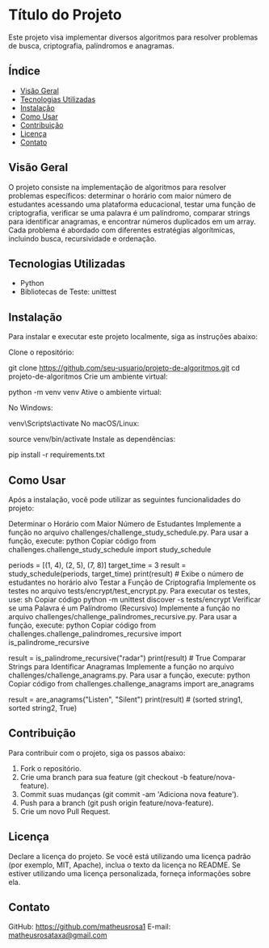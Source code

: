 # Título do Projeto

Este projeto visa implementar diversos algoritmos para resolver problemas de busca, criptografia, palíndromos e anagramas.


## Índice

- [Visão Geral](#visão-geral)
- [Tecnologias Utilizadas](#tecnologias-utilizadas)
- [Instalação](#instalação)
- [Como Usar](#como-usar)
- [Contribuição](#contribuição)
- [Licença](#licença)
- [Contato](#contato)

## Visão Geral

O projeto consiste na implementação de algoritmos para resolver problemas específicos: determinar o horário com maior número de estudantes acessando uma plataforma educacional, testar uma função de criptografia, verificar se uma palavra é um palíndromo, comparar strings para identificar anagramas, e encontrar números duplicados em um array. Cada problema é abordado com diferentes estratégias algorítmicas, incluindo busca, recursividade e ordenação.

## Tecnologias Utilizadas

- Python
- Bibliotecas de Teste: unittest


## Instalação

Para instalar e executar este projeto localmente, siga as instruções abaixo:

Clone o repositório:

git clone https://github.com/seu-usuario/projeto-de-algoritmos.git
cd projeto-de-algoritmos
Crie um ambiente virtual:


python -m venv venv
Ative o ambiente virtual:

No Windows:

venv\Scripts\activate
No macOS/Linux:

source venv/bin/activate
Instale as dependências:


pip install -r requirements.txt

## Como Usar

Após a instalação, você pode utilizar as seguintes funcionalidades do projeto:

Determinar o Horário com Maior Número de Estudantes
Implemente a função no arquivo challenges/challenge_study_schedule.py.
Para usar a função, execute:
python
Copiar código
from challenges.challenge_study_schedule import study_schedule

periods = [(1, 4), (2, 5), (7, 8)]
target_time = 3
result = study_schedule(periods, target_time)
print(result)  # Exibe o número de estudantes no horário alvo
Testar a Função de Criptografia
Implemente os testes no arquivo tests/encrypt/test_encrypt.py.
Para executar os testes, use:
sh
Copiar código
python -m unittest discover -s tests/encrypt
Verificar se uma Palavra é um Palíndromo (Recursivo)
Implemente a função no arquivo challenges/challenge_palindromes_recursive.py.
Para usar a função, execute:
python
Copiar código
from challenges.challenge_palindromes_recursive import is_palindrome_recursive

result = is_palindrome_recursive("radar")
print(result)  # True
Comparar Strings para Identificar Anagramas
Implemente a função no arquivo challenges/challenge_anagrams.py.
Para usar a função, execute:
python
Copiar código
from challenges.challenge_anagrams import are_anagrams

result = are_anagrams("Listen", "Silent")
print(result)  # (sorted string1, sorted string2, True)


## Contribuição

Para contribuir com o projeto, siga os passos abaixo:

1. Fork o repositório.
2. Crie uma branch para sua feature (git checkout -b feature/nova-feature).
3. Commit suas mudanças (git commit -am 'Adiciona nova feature').
4. Push para a branch (git push origin feature/nova-feature).
5. Crie um novo Pull Request.


## Licença

Declare a licença do projeto. Se você está utilizando uma licença padrão (por exemplo, MIT, Apache), inclua o texto da licença no README. Se estiver utilizando uma licença personalizada, forneça informações sobre ela.

## Contato

GitHub: https://github.com/matheusrosa1
E-mail: matheusrosataxa@gmail.com
